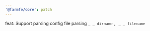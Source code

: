 ```yaml
---
'@farmfe/core': patch
---
```


feat: Support parsing config file parsing `_ _ dirname` , ` _ _ filename`
